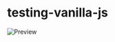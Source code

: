 # testing-vanilla-js

![Preview](https://raw.githubusercontent.com/username/project/master/image-path/image.png)
